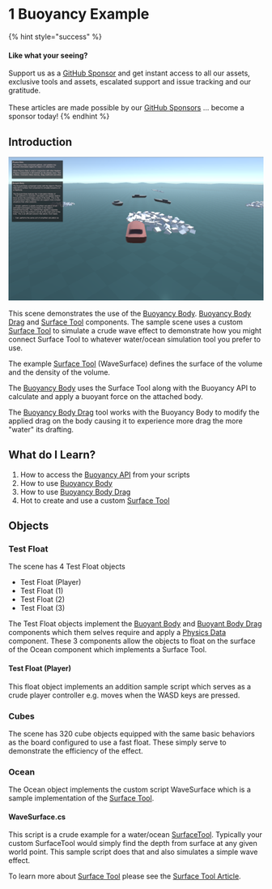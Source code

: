# 1 Buoyancy Example

{% hint style="success" %}
#### Like what your seeing?

Support us as a [GitHub Sponsor](../../../become-a-sponsor/) and get instant access to all our assets, exclusive tools and assets, escalated support and issue tracking and our gratitude.\
\
These articles are made possible by our [GitHub Sponsors](../../../become-a-sponsor/) ... become a sponsor today!
{% endhint %}

## Introduction

![](<../../../.gitbook/assets/image (175) (1).png>)

This scene demonstrates the use of the [Buoyancy Body](../components/buoyant-body.md). [Buoyancy Body Drag](../components/buoyant-body-drag.md) and [Surface Tool](../components/surface-tool.md) components. The sample scene uses a custom [Surface Tool](../components/surface-tool.md) to simulate a crude wave effect to demonstrate how you might connect Surface Tool to whatever water/ocean simulation tool you prefer to use.

The example [Surface Tool](../components/surface-tool.md) (WaveSurface) defines the surface of the volume and the density of the volume.

The [Buoyancy Body](../components/buoyant-body.md) uses the Surface Tool along with the Buoyancy API to calculate and apply a buoyant force on the attached body.

The [Buoyancy Body Drag](../components/buoyant-body-drag.md) tool works with the Buoyancy Body to modify the applied drag on the body causing it to experience more drag the more "water" its drafting.

## What do I Learn?

1. How to access the [Buoyancy API](../api/buoyancy.md) from your scripts
2. How to use [Buoyancy Body](../components/buoyant-body.md)
3. How to use [Buoyancy Body Drag](../components/buoyant-body-drag.md)
4. Hot to create and use a custom [Surface Tool](../components/surface-tool.md)

## Objects

### Test Float

The scene has 4 Test Float objects

* Test Float (Player)
* Test Float (1)
* Test Float (2)
* Test Float (3)

The Test Float objects implement the [Buoyant Body](../components/buoyant-body.md) and [Buoyant Body Drag](../components/buoyant-body-drag.md) components which them selves require and apply a [Physics Data](../components/physics-data.md) component. These 3 components allow the objects to float on the surface of the Ocean component which implements a Surface Tool.

#### Test Float (Player)&#x20;

This float object implements an addition sample script which serves as a crude player controller e.g. moves when the WASD keys are pressed.

### Cubes

The scene has 320 cube objects equipped with the same basic behaviors as the board configured to use a fast float. These simply serve to demonstrate the efficiency of the effect.

### Ocean

The Ocean object implements the custom script WaveSurface which is a sample implementation of the [Surface Tool](../components/surface-tool.md).

#### WaveSurface.cs

This script is a crude example for a water/ocean [SurfaceTool](../components/surface-tool.md). Typically your custom SurfaceTool would simply find the depth from surface at any given world point. This sample script does that and also simulates a simple wave effect.

To learn more about [Surface Tool](../components/surface-tool.md) please see the [Surface Tool Article](../components/surface-tool.md).
